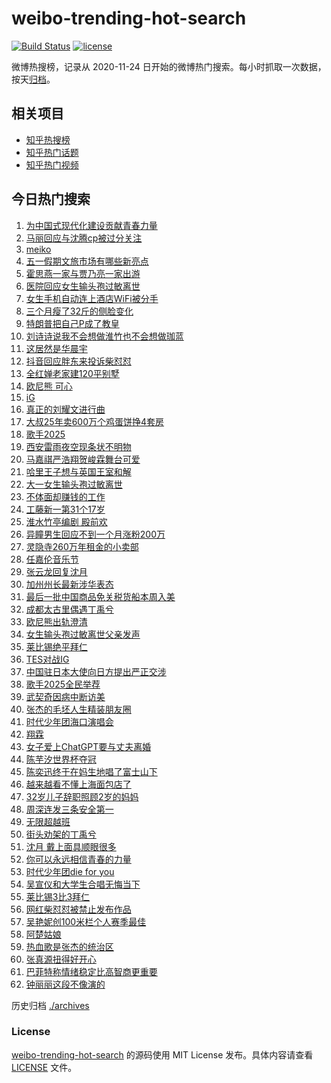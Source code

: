 # weibo-trending-hot-search

[![Build Status](https://github.com/justjavac/weibo-trending-hot-search/workflows/ci/badge.svg?branch=master)](https://github.com/justjavac/weibo-trending-hot-search/actions)
[![license](https://img.shields.io/github/license/justjavac/weibo-trending-hot-search)](https://github.com/justjavac/weibo-trending-hot-search/blob/master/LICENSE)

微博热搜榜，记录从 2020-11-24 日开始的微博热门搜索。每小时抓取一次数据，按天[归档](./archives)。

## 相关项目

- [知乎热搜榜](https://github.com/justjavac/zhihu-trending-top-search)
- [知乎热门话题](https://github.com/justjavac/zhihu-trending-hot-questions)
- [知乎热门视频](https://github.com/justjavac/zhihu-trending-hot-video)

## 今日热门搜索

<!-- BEGIN -->
<!-- 最后更新时间 Sun May 04 2025 02:20:09 GMT+0800 (China Standard Time) -->

1. [为中国式现代化建设贡献青春力量](https://s.weibo.com//weibo?q=%23%E4%B8%BA%E4%B8%AD%E5%9B%BD%E5%BC%8F%E7%8E%B0%E4%BB%A3%E5%8C%96%E5%BB%BA%E8%AE%BE%E8%B4%A1%E7%8C%AE%E9%9D%92%E6%98%A5%E5%8A%9B%E9%87%8F%23&Refer=new_time)
1. [马丽回应与沈腾cp被过分关注](https://s.weibo.com//weibo?q=%23%E9%A9%AC%E4%B8%BD%E5%9B%9E%E5%BA%94%E4%B8%8E%E6%B2%88%E8%85%BEcp%E8%A2%AB%E8%BF%87%E5%88%86%E5%85%B3%E6%B3%A8%23&t=31&band_rank=19&Refer=top)
1. [meiko](https://s.weibo.com//weibo?q=meiko&t=31&band_rank=1&Refer=top)
1. [五一假期文旅市场有哪些新亮点](https://s.weibo.com//weibo?q=%23%E4%BA%94%E4%B8%80%E5%81%87%E6%9C%9F%E6%96%87%E6%97%85%E5%B8%82%E5%9C%BA%E6%9C%89%E5%93%AA%E4%BA%9B%E6%96%B0%E4%BA%AE%E7%82%B9%23&t=31&band_rank=3&Refer=top)
1. [霍思燕一家与贾乃亮一家出游](https://s.weibo.com//weibo?q=%23%E9%9C%8D%E6%80%9D%E7%87%95%E4%B8%80%E5%AE%B6%E4%B8%8E%E8%B4%BE%E4%B9%83%E4%BA%AE%E4%B8%80%E5%AE%B6%E5%87%BA%E6%B8%B8%23&t=31&band_rank=5&Refer=top)
1. [医院回应女生输头孢过敏离世](https://s.weibo.com//weibo?q=%23%E5%8C%BB%E9%99%A2%E5%9B%9E%E5%BA%94%E5%A5%B3%E7%94%9F%E8%BE%93%E5%A4%B4%E5%AD%A2%E8%BF%87%E6%95%8F%E7%A6%BB%E4%B8%96%23&t=31&band_rank=7&Refer=top)
1. [女生手机自动连上酒店WiFi被分手](https://s.weibo.com//weibo?q=%23%E5%A5%B3%E7%94%9F%E6%89%8B%E6%9C%BA%E8%87%AA%E5%8A%A8%E8%BF%9E%E4%B8%8A%E9%85%92%E5%BA%97WiFi%E8%A2%AB%E5%88%86%E6%89%8B%23&t=31&band_rank=2&Refer=top)
1. [三个月瘦了32斤的侧脸变化](https://s.weibo.com//weibo?q=%E4%B8%89%E4%B8%AA%E6%9C%88%E7%98%A6%E4%BA%8632%E6%96%A4%E7%9A%84%E4%BE%A7%E8%84%B8%E5%8F%98%E5%8C%96&t=31&band_rank=13&Refer=top)
1. [特朗普把自己P成了教皇](https://s.weibo.com//weibo?q=%23%E7%89%B9%E6%9C%97%E6%99%AE%E6%8A%8A%E8%87%AA%E5%B7%B1P%E6%88%90%E4%BA%86%E6%95%99%E7%9A%87%23&t=31&band_rank=15&Refer=top)
1. [刘诗诗说我不会想做淮竹也不会想做珈蓝](https://s.weibo.com//weibo?q=%23%E5%88%98%E8%AF%97%E8%AF%97%E8%AF%B4%E6%88%91%E4%B8%8D%E4%BC%9A%E6%83%B3%E5%81%9A%E6%B7%AE%E7%AB%B9%E4%B9%9F%E4%B8%8D%E4%BC%9A%E6%83%B3%E5%81%9A%E7%8F%88%E8%93%9D%23&t=31&band_rank=25&Refer=top)
1. [这居然是华晨宇](https://s.weibo.com//weibo?q=%E8%BF%99%E5%B1%85%E7%84%B6%E6%98%AF%E5%8D%8E%E6%99%A8%E5%AE%87&t=31&band_rank=7&Refer=top)
1. [抖音回应胖东来投诉柴怼怼](https://s.weibo.com//weibo?q=%23%E6%8A%96%E9%9F%B3%E5%9B%9E%E5%BA%94%E8%83%96%E4%B8%9C%E6%9D%A5%E6%8A%95%E8%AF%89%E6%9F%B4%E6%80%BC%E6%80%BC%23&t=31&band_rank=45&Refer=top)
1. [全红婵老家建120平别墅](https://s.weibo.com//weibo?q=%23%E5%85%A8%E7%BA%A2%E5%A9%B5%E8%80%81%E5%AE%B6%E5%BB%BA120%E5%B9%B3%E5%88%AB%E5%A2%85%23&t=31&band_rank=11&Refer=top)
1. [欧尼熊 可心](https://s.weibo.com//weibo?q=%E6%AC%A7%E5%B0%BC%E7%86%8A%20%E5%8F%AF%E5%BF%83&t=31&band_rank=12&Refer=top)
1. [iG](https://s.weibo.com//weibo?q=iG&t=31&band_rank=6&Refer=top)
1. [真正的刘耀文进行曲](https://s.weibo.com//weibo?q=%E7%9C%9F%E6%AD%A3%E7%9A%84%E5%88%98%E8%80%80%E6%96%87%E8%BF%9B%E8%A1%8C%E6%9B%B2&t=31&band_rank=13&Refer=top)
1. [大叔25年卖600万个鸡蛋饼挣4套房](https://s.weibo.com//weibo?q=%23%E5%A4%A7%E5%8F%9425%E5%B9%B4%E5%8D%96600%E4%B8%87%E4%B8%AA%E9%B8%A1%E8%9B%8B%E9%A5%BC%E6%8C%A34%E5%A5%97%E6%88%BF%23&t=31&band_rank=16&Refer=top)
1. [歌手2025](https://s.weibo.com//weibo?q=%E6%AD%8C%E6%89%8B2025&t=31&band_rank=32&Refer=top)
1. [西安雷雨夜空现条状不明物](https://s.weibo.com//weibo?q=%23%E8%A5%BF%E5%AE%89%E9%9B%B7%E9%9B%A8%E5%A4%9C%E7%A9%BA%E7%8E%B0%E6%9D%A1%E7%8A%B6%E4%B8%8D%E6%98%8E%E7%89%A9%23&t=31&band_rank=36&Refer=top)
1. [马嘉祺严浩翔贺峻霖舞台可爱](https://s.weibo.com//weibo?q=%E9%A9%AC%E5%98%89%E7%A5%BA%E4%B8%A5%E6%B5%A9%E7%BF%94%E8%B4%BA%E5%B3%BB%E9%9C%96%E8%88%9E%E5%8F%B0%E5%8F%AF%E7%88%B1&t=31&band_rank=38&Refer=top)
1. [哈里王子想与英国王室和解](https://s.weibo.com//weibo?q=%23%E5%93%88%E9%87%8C%E7%8E%8B%E5%AD%90%E6%83%B3%E4%B8%8E%E8%8B%B1%E5%9B%BD%E7%8E%8B%E5%AE%A4%E5%92%8C%E8%A7%A3%23&t=31&band_rank=16&Refer=top)
1. [大一女生输头孢过敏离世](https://s.weibo.com//weibo?q=%23%E5%A4%A7%E4%B8%80%E5%A5%B3%E7%94%9F%E8%BE%93%E5%A4%B4%E5%AD%A2%E8%BF%87%E6%95%8F%E7%A6%BB%E4%B8%96%23&t=31&band_rank=4&Refer=top)
1. [不体面却赚钱的工作](https://s.weibo.com//weibo?q=%E4%B8%8D%E4%BD%93%E9%9D%A2%E5%8D%B4%E8%B5%9A%E9%92%B1%E7%9A%84%E5%B7%A5%E4%BD%9C&t=31&band_rank=22&Refer=top)
1. [工藤新一第31个17岁](https://s.weibo.com//weibo?q=%23%E5%B7%A5%E8%97%A4%E6%96%B0%E4%B8%80%E7%AC%AC31%E4%B8%AA17%E5%B2%81%23&t=31&band_rank=22&Refer=top)
1. [淮水竹亭编剧 殿前欢](https://s.weibo.com//weibo?q=%E6%B7%AE%E6%B0%B4%E7%AB%B9%E4%BA%AD%E7%BC%96%E5%89%A7%20%E6%AE%BF%E5%89%8D%E6%AC%A2&t=31&band_rank=9&Refer=top)
1. [异瞳男生回应不到一个月涨粉200万](https://s.weibo.com//weibo?q=%23%E5%BC%82%E7%9E%B3%E7%94%B7%E7%94%9F%E5%9B%9E%E5%BA%94%E4%B8%8D%E5%88%B0%E4%B8%80%E4%B8%AA%E6%9C%88%E6%B6%A8%E7%B2%89200%E4%B8%87%23&t=31&band_rank=46&Refer=top)
1. [灵隐寺260万年租金的小卖部](https://s.weibo.com//weibo?q=%E7%81%B5%E9%9A%90%E5%AF%BA260%E4%B8%87%E5%B9%B4%E7%A7%9F%E9%87%91%E7%9A%84%E5%B0%8F%E5%8D%96%E9%83%A8&t=31&band_rank=14&Refer=top)
1. [任嘉伦音乐节](https://s.weibo.com//weibo?q=%E4%BB%BB%E5%98%89%E4%BC%A6%E9%9F%B3%E4%B9%90%E8%8A%82&t=31&band_rank=42&Refer=top)
1. [张云龙回复沈月](https://s.weibo.com//weibo?q=%23%E5%BC%A0%E4%BA%91%E9%BE%99%E5%9B%9E%E5%A4%8D%E6%B2%88%E6%9C%88%23&t=31&band_rank=30&Refer=top)
1. [加州州长最新涉华表态](https://s.weibo.com//weibo?q=%23%E5%8A%A0%E5%B7%9E%E5%B7%9E%E9%95%BF%E6%9C%80%E6%96%B0%E6%B6%89%E5%8D%8E%E8%A1%A8%E6%80%81%23&t=31&band_rank=29&Refer=top)
1. [最后一批中国商品免关税货船本周入美](https://s.weibo.com//weibo?q=%23%E6%9C%80%E5%90%8E%E4%B8%80%E6%89%B9%E4%B8%AD%E5%9B%BD%E5%95%86%E5%93%81%E5%85%8D%E5%85%B3%E7%A8%8E%E8%B4%A7%E8%88%B9%E6%9C%AC%E5%91%A8%E5%85%A5%E7%BE%8E%23&t=31&band_rank=17&Refer=top)
1. [成都太古里偶遇丁禹兮](https://s.weibo.com//weibo?q=%23%E6%88%90%E9%83%BD%E5%A4%AA%E5%8F%A4%E9%87%8C%E5%81%B6%E9%81%87%E4%B8%81%E7%A6%B9%E5%85%AE%23&t=31&band_rank=31&Refer=top)
1. [欧尼熊出轨澄清](https://s.weibo.com//weibo?q=%23%E6%AC%A7%E5%B0%BC%E7%86%8A%E5%87%BA%E8%BD%A8%E6%BE%84%E6%B8%85%23&t=31&band_rank=43&Refer=top)
1. [女生输头孢过敏离世父亲发声](https://s.weibo.com//weibo?q=%23%E5%A5%B3%E7%94%9F%E8%BE%93%E5%A4%B4%E5%AD%A2%E8%BF%87%E6%95%8F%E7%A6%BB%E4%B8%96%E7%88%B6%E4%BA%B2%E5%8F%91%E5%A3%B0%23&t=31&band_rank=10&Refer=top)
1. [莱比锡绝平拜仁](https://s.weibo.com//weibo?q=%23%E8%8E%B1%E6%AF%94%E9%94%A1%E7%BB%9D%E5%B9%B3%E6%8B%9C%E4%BB%81%23&t=31&band_rank=34&Refer=top)
1. [TES对战IG](https://s.weibo.com//weibo?q=TES%E5%AF%B9%E6%88%98IG&t=31&band_rank=8&Refer=top)
1. [中国驻日本大使向日方提出严正交涉](https://s.weibo.com//weibo?q=%23%E4%B8%AD%E5%9B%BD%E9%A9%BB%E6%97%A5%E6%9C%AC%E5%A4%A7%E4%BD%BF%E5%90%91%E6%97%A5%E6%96%B9%E6%8F%90%E5%87%BA%E4%B8%A5%E6%AD%A3%E4%BA%A4%E6%B6%89%23&t=31&band_rank=29&Refer=top)
1. [歌手2025全民举荐](https://s.weibo.com//weibo?q=%E6%AD%8C%E6%89%8B2025%E5%85%A8%E6%B0%91%E4%B8%BE%E8%8D%90&t=31&band_rank=24&Refer=top)
1. [武契奇因病中断访美](https://s.weibo.com//weibo?q=%23%E6%AD%A6%E5%A5%91%E5%A5%87%E5%9B%A0%E7%97%85%E4%B8%AD%E6%96%AD%E8%AE%BF%E7%BE%8E%23&t=31&band_rank=39&Refer=top)
1. [张杰的毛坯人生精装朋友圈](https://s.weibo.com//weibo?q=%23%E5%BC%A0%E6%9D%B0%E7%9A%84%E6%AF%9B%E5%9D%AF%E4%BA%BA%E7%94%9F%E7%B2%BE%E8%A3%85%E6%9C%8B%E5%8F%8B%E5%9C%88%23&t=31&band_rank=20&Refer=top)
1. [时代少年团海口演唱会](https://s.weibo.com//weibo?q=%E6%97%B6%E4%BB%A3%E5%B0%91%E5%B9%B4%E5%9B%A2%E6%B5%B7%E5%8F%A3%E6%BC%94%E5%94%B1%E4%BC%9A&t=31&band_rank=26&Refer=top)
1. [翔霖](https://s.weibo.com//weibo?q=%E7%BF%94%E9%9C%96&t=31&band_rank=31&Refer=top)
1. [女子爱上ChatGPT要与丈夫离婚](https://s.weibo.com//weibo?q=%23%E5%A5%B3%E5%AD%90%E7%88%B1%E4%B8%8AChatGPT%E8%A6%81%E4%B8%8E%E4%B8%88%E5%A4%AB%E7%A6%BB%E5%A9%9A%23&t=31&band_rank=44&Refer=top)
1. [陈芋汐世界杯夺冠](https://s.weibo.com//weibo?q=%23%E9%99%88%E8%8A%8B%E6%B1%90%E4%B8%96%E7%95%8C%E6%9D%AF%E5%A4%BA%E5%86%A0%23&t=31&band_rank=40&Refer=top)
1. [陈奕迅终于在妈生地唱了富士山下](https://s.weibo.com//weibo?q=%E9%99%88%E5%A5%95%E8%BF%85%E7%BB%88%E4%BA%8E%E5%9C%A8%E5%A6%88%E7%94%9F%E5%9C%B0%E5%94%B1%E4%BA%86%E5%AF%8C%E5%A3%AB%E5%B1%B1%E4%B8%8B&t=31&band_rank=35&Refer=top)
1. [越来越看不懂上海面包店了](https://s.weibo.com//weibo?q=%E8%B6%8A%E6%9D%A5%E8%B6%8A%E7%9C%8B%E4%B8%8D%E6%87%82%E4%B8%8A%E6%B5%B7%E9%9D%A2%E5%8C%85%E5%BA%97%E4%BA%86&t=31&band_rank=21&Refer=top)
1. [32岁儿子辞职照顾2岁的妈妈](https://s.weibo.com//weibo?q=32%E5%B2%81%E5%84%BF%E5%AD%90%E8%BE%9E%E8%81%8C%E7%85%A7%E9%A1%BE2%E5%B2%81%E7%9A%84%E5%A6%88%E5%A6%88&t=31&band_rank=23&Refer=top)
1. [周深连发三条安全第一](https://s.weibo.com//weibo?q=%23%E5%91%A8%E6%B7%B1%E8%BF%9E%E5%8F%91%E4%B8%89%E6%9D%A1%E5%AE%89%E5%85%A8%E7%AC%AC%E4%B8%80%23&t=31&band_rank=37&Refer=top)
1. [无限超越班](https://s.weibo.com//weibo?q=%E6%97%A0%E9%99%90%E8%B6%85%E8%B6%8A%E7%8F%AD&t=31&band_rank=48&Refer=top)
1. [街头劝架的丁禹兮](https://s.weibo.com//weibo?q=%E8%A1%97%E5%A4%B4%E5%8A%9D%E6%9E%B6%E7%9A%84%E4%B8%81%E7%A6%B9%E5%85%AE&t=31&band_rank=47&Refer=top)
1. [沈月 戴上面具顺眼很多](https://s.weibo.com//weibo?q=%E6%B2%88%E6%9C%88%20%E6%88%B4%E4%B8%8A%E9%9D%A2%E5%85%B7%E9%A1%BA%E7%9C%BC%E5%BE%88%E5%A4%9A&t=31&band_rank=34&Refer=top)
1. [你可以永远相信青春的力量](https://s.weibo.com//weibo?q=%23%E4%BD%A0%E5%8F%AF%E4%BB%A5%E6%B0%B8%E8%BF%9C%E7%9B%B8%E4%BF%A1%E9%9D%92%E6%98%A5%E7%9A%84%E5%8A%9B%E9%87%8F%23&t=31&band_rank=27&Refer=top)
1. [时代少年团die for you](https://s.weibo.com//weibo?q=%E6%97%B6%E4%BB%A3%E5%B0%91%E5%B9%B4%E5%9B%A2die%20for%20you&t=31&band_rank=18&Refer=top)
1. [吴宣仪和大学生合唱无悔当下](https://s.weibo.com//weibo?q=%23%E5%90%B4%E5%AE%A3%E4%BB%AA%E5%92%8C%E5%A4%A7%E5%AD%A6%E7%94%9F%E5%90%88%E5%94%B1%E6%97%A0%E6%82%94%E5%BD%93%E4%B8%8B%23&t=31&band_rank=28&Refer=top)
1. [莱比锡3比3拜仁](https://s.weibo.com//weibo?q=%23%E8%8E%B1%E6%AF%94%E9%94%A13%E6%AF%943%E6%8B%9C%E4%BB%81%23&t=31&band_rank=47&Refer=top)
1. [网红柴怼怼被禁止发布作品](https://s.weibo.com//weibo?q=%23%E7%BD%91%E7%BA%A2%E6%9F%B4%E6%80%BC%E6%80%BC%E8%A2%AB%E7%A6%81%E6%AD%A2%E5%8F%91%E5%B8%83%E4%BD%9C%E5%93%81%23&t=31&band_rank=30&Refer=top)
1. [吴艳妮创100米栏个人赛季最佳](https://s.weibo.com//weibo?q=%23%E5%90%B4%E8%89%B3%E5%A6%AE%E5%88%9B100%E7%B1%B3%E6%A0%8F%E4%B8%AA%E4%BA%BA%E8%B5%9B%E5%AD%A3%E6%9C%80%E4%BD%B3%23&t=31&band_rank=41&Refer=top)
1. [阿楚姑娘](https://s.weibo.com//weibo?q=%E9%98%BF%E6%A5%9A%E5%A7%91%E5%A8%98&t=31&band_rank=27&Refer=top)
1. [热血歌是张杰的统治区](https://s.weibo.com//weibo?q=%23%E7%83%AD%E8%A1%80%E6%AD%8C%E6%98%AF%E5%BC%A0%E6%9D%B0%E7%9A%84%E7%BB%9F%E6%B2%BB%E5%8C%BA%23&t=31&band_rank=33&Refer=top)
1. [张真源扭得好开心](https://s.weibo.com//weibo?q=%E5%BC%A0%E7%9C%9F%E6%BA%90%E6%89%AD%E5%BE%97%E5%A5%BD%E5%BC%80%E5%BF%83&t=31&band_rank=48&Refer=top)
1. [巴菲特称情绪稳定比高智商更重要](https://s.weibo.com//weibo?q=%23%E5%B7%B4%E8%8F%B2%E7%89%B9%E7%A7%B0%E6%83%85%E7%BB%AA%E7%A8%B3%E5%AE%9A%E6%AF%94%E9%AB%98%E6%99%BA%E5%95%86%E6%9B%B4%E9%87%8D%E8%A6%81%23&t=31&band_rank=49&Refer=top)
1. [钟丽丽这段不像演的](https://s.weibo.com//weibo?q=%E9%92%9F%E4%B8%BD%E4%B8%BD%E8%BF%99%E6%AE%B5%E4%B8%8D%E5%83%8F%E6%BC%94%E7%9A%84&t=31&band_rank=50&Refer=top)

<!-- END -->

历史归档 [./archives](./archives)

### License

[weibo-trending-hot-search](https://github.com/justjavac/weibo-trending-hot-search) 的源码使用 MIT License
发布。具体内容请查看 [LICENSE](./LICENSE) 文件。
